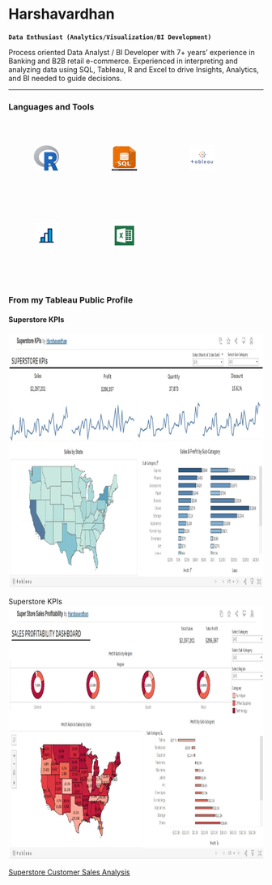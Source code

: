 # Harshavardhan
**`Data Enthusiast (Analytics/Visualization/BI Development)`**

Process oriented Data Analyst / BI Developer with 7+ years’ experience in Banking and B2B retail e-commerce. Experienced in interpreting and analyzing data using SQL, Tableau, R and Excel to drive Insights, Analytics, and BI needed to guide decisions.

---
### Languages and Tools

<img src="https://github.com/pharshagowd/pharshagowd/blob/main/R.png" alt = "R" width="50" height="50" hspace="50" vspace="50"> <img src="https://github.com/pharshagowd/pharshagowd/blob/main/SQL.jpg" width="50" height="50"  hspace="50" vspace="50"> <img src="https://github.com/pharshagowd/pharshagowd/blob/main/Tableau.png" width="50" height="50"  hspace="50" vspace="50"> <img src="https://github.com/pharshagowd/pharshagowd/blob/main/Salesforce CRM Analytics.png" width="50" height="50"  hspace="50" vspace="50"> <img src="https://github.com/pharshagowd/pharshagowd/blob/main/Microsoft Excel.png" width="50" height="50"  hspace="50" vspace="50">

#
### From my Tableau Public Profile

#### Superstore KPIs
<a href = "https://public.tableau.com/app/profile/pharshavardhan/viz/SuperstoreKPIs_16598812459380/SUPERSTOREKPIs_1">
<img src="https://github.com/pharshagowd/pharshagowd/blob/main/SUPERSTORE KPIs.jpg" alt = "SUPERSTORE KPIs" width="1500" height="500" > </a><br/><br/>
Superstore KPIs
<a href = "https://public.tableau.com/app/profile/pharshavardhan/viz/SuperStoreSalesProfitability_16598067804300/SALESPROFITABILITYDASHBOARD"> <img src="https://github.com/pharshagowd/pharshagowd/blob/main/SALES PROFITABILITY.jpg" alt = "SALES PROFITABILITY" width="1500" height="500" > </a>

<a href = "https://public.tableau.com/app/profile/pharshavardhan/viz/CustomerSalesAnalysis_16597712690590/CustomerSalesAnalysis"> Superstore Customer Sales Analysis </a><br/>
